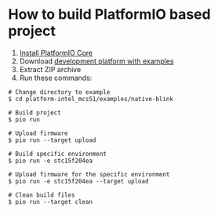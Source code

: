 How to build PlatformIO based project
=====================================

1. [Install PlatformIO Core](http://docs.platformio.org/page/core.html)
2. Download [development platform with examples](https://github.com/platformio/platform-intel_mcs51/archive/develop.zip)
3. Extract ZIP archive
4. Run these commands:

```shell
# Change directory to example
$ cd platform-intel_mcs51/examples/native-blink

# Build project
$ pio run

# Upload firmware
$ pio run --target upload

# Build specific environment
$ pio run -e stc15f204ea

# Upload firmware for the specific environment
$ pio run -e stc15f204ea --target upload

# Clean build files
$ pio run --target clean
```
